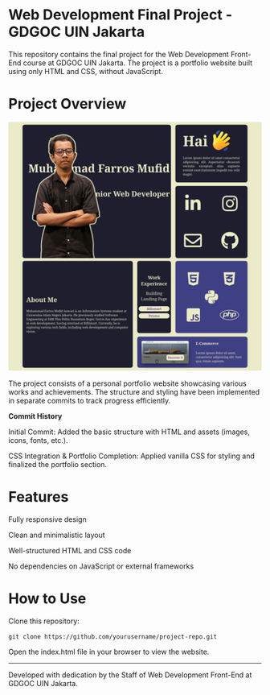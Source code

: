 # Web Development Final Project - GDGOC UIN Jakarta

This repository contains the final project for the Web Development Front-End course at GDGOC UIN Jakarta. The project is a portfolio website built using only HTML and CSS, without JavaScript.

# Project Overview

<img src="./preview.png" alt="preview">

The project consists of a personal portfolio website showcasing various works and achievements. The structure and styling have been implemented in separate commits to track progress efficiently.

**Commit History**

Initial Commit: Added the basic structure with HTML and assets (images, icons, fonts, etc.).

CSS Integration & Portfolio Completion: Applied vanilla CSS for styling and finalized the portfolio section.

# Features

Fully responsive design

Clean and minimalistic layout

Well-structured HTML and CSS code

No dependencies on JavaScript or external frameworks

# How to Use

Clone this repository:

    git clone https://github.com/yourusername/project-repo.git

Open the index.html file in your browser to view the website.
<hr>
Developed with dedication by the Staff of Web Development Front-End at GDGOC UIN Jakarta.


